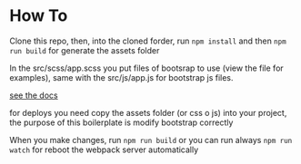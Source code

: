# How To

Clone this repo, then, into the cloned forder, run ```npm install``` and then ```npm run build``` for generate the assets folder

In the src/scss/app.scss you put files of bootsrap to use (view the file for examples), same with the src/js/app.js for bootstrap js files.

[see the docs](https://getbootstrap.com/docs/5.0/getting-started/webpack/)

for deploys you need copy the assets folder (or css o js) into your project, the purpose of this boilerplate is modify bootstrap correctly

When you make changes, run ```npm run build``` or you can run always ```npm run watch``` for reboot the webpack server automatically